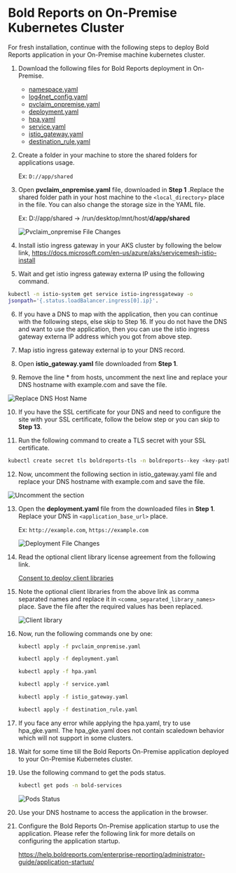 # Bold Reports on On-Premise Kubernetes Cluster

For fresh installation, continue with the following steps to deploy Bold Reports application in your On-Premise machine kubernetes cluster.

1. Download the following files for Bold Reports deployment in On-Premise.

    * [namespace.yaml](https://raw.githubusercontent.com/boldreports/bold-reports-kubernetes/v5.2.26/deploy/namespace.yaml)
    * [log4net_config.yaml](https://raw.githubusercontent.com/boldreports/bold-reports-kubernetes/v5.2.26/deploy/log4net_config.yaml)
    * [pvclaim_onpremise.yaml](https://raw.githubusercontent.com/boldreports/bold-reports-kubernetes/v5.2.26/deploy/pvclaim_onpremise.yaml)
    * [deployment.yaml](https://raw.githubusercontent.com/boldreports/bold-reports-kubernetes/v5.2.26/deploy/deployment.yaml)
    * [hpa.yaml](https://raw.githubusercontent.com/boldreports/bold-reports-kubernetes/v5.2.26/deploy/hpa.yaml)
    * [service.yaml](https://raw.githubusercontent.com/boldreports/bold-reports-kubernetes/v5.2.26/deploy/service.yaml)
    * [istio_gateway.yaml](https://raw.githubusercontent.com/boldreports/bold-reports-kubernetes/v5.2.26/deploy/istio_gateway.yaml)
    * [destination_rule.yaml](https://raw.githubusercontent.com/boldreports/bold-reports-kubernetes/v5.2.26/deploy/destination_rule.yaml)
    
2. Create a folder in your machine to store the shared folders for applications usage.

   Ex: `D://app/shared`

3. Open **pvclaim_onpremise.yaml** file, downloaded in **Step 1** .Replace the shared folder path in your host machine to the `<local_directory>` place in the file. You can also change the storage size in the YAML file.

    Ex: D://app/shared -> /run/desktop/mnt/host/**d/app/shared**
    
    ![Pvclaim_onpremise File Changes](/docs/images/onpremise_pvclaim.png)

4. Install istio ingress gateway in your AKS cluster by following the below link,
https://docs.microsoft.com/en-us/azure/aks/servicemesh-istio-install

5. Wait and get istio ingress gateway externa IP using the following command.

```sh
kubectl -n istio-system get service istio-ingressgateway -o 
jsonpath='{.status.loadBalancer.ingress[0].ip}'.
```

6. If you have a DNS to map with the application, then you can continue with the following steps, else skip to Step 16. If you do not have the DNS and want to use the application, then you can use the istio ingress gateway externa IP address which you got from above step.

7. Map istio ingress gateway external ip to your DNS record.

8. Open **istio_gateway.yaml** file downloaded from **Step 1**.

9. Remove the line * from hosts, uncomment the next line and replace your DNS hostname with example.com and save the file.

![Replace DNS Host Name](images/dns-hostname.png) 

10. If you have the SSL certificate for your DNS and need to configure the site with your SSL certificate, follow the below step or you can skip to **Step 13**.

11. Run the following command to create a TLS secret with your SSL certificate.

```sh
kubectl create secret tls boldreports-tls -n boldreports--key <key-path> --cert <certificate-path>
```

12.	Now, uncomment the following section in istio_gateway.yaml file and replace your DNS hostname with example.com and save the file.

![Uncomment the section](images/uncomment-section.png)

13. Open the **deployment.yaml** file from the downloaded files in **Step 1**. Replace your DNS in `<application_base_url>` place.
    
    Ex: `http://example.com`, `https://example.com`

    ![Deployment File Changes](/docs/images/deployment_yaml.png)
	
14. Read the optional client library license agreement from the following link.
    
    [Consent to deploy client libraries](../docs/consent-to-deploy-client-libraries.md)
	
15. Note the optional client libraries from the above link as comma separated names and replace it in `<comma_separated_library_names>` place. Save the file after the required values has been replaced.

    ![Client library](/docs/images/client-library.png) 

16. Now, run the following commands one by one:

    ```sh
    kubectl apply -f pvclaim_onpremise.yaml
    ```

    ```sh
    kubectl apply -f deployment.yaml
    ```

    ```sh
    kubectl apply -f hpa.yaml
    ```

    ```sh
    kubectl apply -f service.yaml
    ```

    ```sh
    kubectl apply -f istio_gateway.yaml
    ```

    ```sh
    kubectl apply -f destination_rule.yaml
    ```

17.	If you face any error while applying the hpa.yaml, try to use hpa_gke.yaml. The hpa_gke.yaml does not contain scaledown behavior which will not support in some clusters.

18. Wait for some time till the Bold Reports On-Premise application deployed to your On-Premise Kubernetes cluster.

19. Use the following command to get the pods status.

     ```sh
    kubectl get pods -n bold-services
    ```    
    ![Pods Status](/docs/images/pod_status.png)

20. Use your DNS hostname to access the application in the browser.

21. Configure the Bold Reports On-Premise application startup to use the application. Please refer the following link for more details on configuring the application startup.

    https://help.boldreports.com/enterprise-reporting/administrator-guide/application-startup/